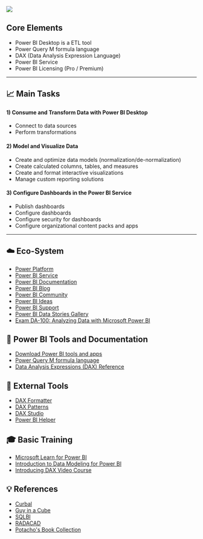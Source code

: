 <p align="left"><img src="https://github.com/potacho/power_bi_workshop/blob/master/images/logo.png"></p>

## __Core Elements__
- Power BI Desktop is a ETL tool
- Power Query M formula language
- DAX (Data Analysis Expression Language)
- Power BI Service
- Power BI Licensing (Pro / Premium)

---

## :chart_with_upwards_trend: __Main Tasks__

#### __1) Consume and Transform Data with Power BI Desktop__
- Connect to data sources
- Perform transformations

#### __2) Model and Visualize Data__
- Create and optimize data models (normalization/de-normalization)
- Create calculated columns, tables, and measures
- Create and format interactive visualizations
- Manage custom reporting solutions

#### __3) Configure Dashboards in the Power BI Service__
- Publish dashboards
- Configure dashboards
- Configure security for dashboards
- Configure organizational content packs and apps

---

## :cloud: __Eco-System__
- [Power Platform](https://powerplatform.microsoft.com/)
- [Power BI Service](https://app.powerbi.com)
- [Power BI Documentation](https://docs.microsoft.com/en-us/power-bi/) 
- [Power BI Blog](https://powerbi.microsoft.com/en-us/blog/) 
- [Power BI Community](https://community.powerbi.com/)
- [Power BI Ideas](https://ideas.powerbi.com/ideas/)
- [Power BI Support](https://powerbi.microsoft.com/en-us/support/)
- [Power BI Data Stories Gallery](https://community.powerbi.com/t5/Data-Stories-Gallery/bd-p/DataStoriesGallery)
- [Exam DA-100: Analyzing Data with Microsoft Power BI](https://docs.microsoft.com/en-us/learn/certifications/exams/da-100)


## :bookmark_tabs: __Power BI Tools and Documentation__
- [Download Power BI tools and apps](https://powerbi.microsoft.com/en-us/downloads/)
- [Power Query M formula language](https://docs.microsoft.com/en-us/powerquery-m/power-query-m-function-reference)
- [Data Analysis Expressions (DAX) Reference](https://docs.microsoft.com/en-us/dax/dax-function-reference)


## :wrench: __External Tools__ 
- [DAX Formatter](http://www.daxformatter.com/)
- [DAX Patterns](https://www.daxpatterns.com/patterns/)
- [DAX Studio](https://daxstudio.org/)
- [Power BI Helper](https://radacad.com/power-bi-helper)


## :mortar_board: __Basic Training__
- [Microsoft Learn for Power BI](https://docs.microsoft.com/en-us/learn/powerplatform/power-bi)
- [Introduction to Data Modeling for Power BI](https://www.sqlbi.com/p/introduction-to-data-modeling-for-power-bi-video-course/)
- [Introducing DAX Video Course](https://www.sqlbi.com/p/introducing-dax-video-course/)


## :bulb: __References__
- [Curbal](https://www.youtube.com/channel/UCJ7UhloHSA4wAqPzyi6TOkw/videos)
- [Guy in a Cube](https://www.youtube.com/channel/UCFp1vaKzpfvoGai0vE5VJ0w/videos)
- [SQLBI](https://www.youtube.com/user/sqlbitv/videos)
- [RADACAD](https://www.youtube.com/channel/UCsOfIwAXj1fT6LDqEDEAb4g/videos)
- [Potacho's Book Collection](http://www.potacho.com/files/pbi/pbi_books.rar)
